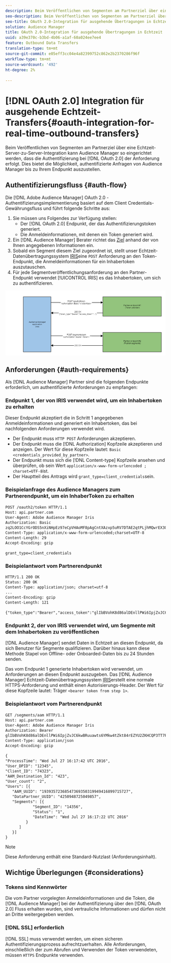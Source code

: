 ```yaml
---
description: Beim Veröffentlichen von Segmenten am Partnerziel über eine Echtzeit-Server-zu-Server-Integration kann Audience Manager so eingerichtet werden, dass die Authentifizierung beim Erstellen der Anforderungen mit OAuth 2.0 erfolgt. Dies bietet die Möglichkeit, authentifizierte Anfragen von Audience Manager bis zu Ihrem Endpunkt auszustellen.
seo-description: Beim Veröffentlichen von Segmenten am Partnerziel über eine Echtzeit-Server-zu-Server-Integration kann Audience Manager so eingerichtet werden, dass die Authentifizierung beim Erstellen der Anforderungen mit OAuth 2.0 erfolgt. Dies bietet die Möglichkeit, authentifizierte Anfragen von Audience Manager bis zu Ihrem Endpunkt auszustellen.
seo-title: OAuth 2.0-Integration für ausgehende Übertragungen in Echtzeit
solution: Audience Manager
title: OAuth 2.0-Integration für ausgehende Übertragungen in Echtzeit
uuid: a39e370c-b3bd-4b06-a1af-60a024ee7ee4
feature: Outbound Data Transfers
translation-type: tm+mt
source-git-commit: e05eff3cc04e4a82399752c862e2b2370286f96f
workflow-type: tm+mt
source-wordcount: '492'
ht-degree: 2%

---
```



# [!DNL OAuth 2.0] Integration für ausgehende Echtzeit-Transfers{#oauth-integration-for-real-time-outbound-transfers}

Beim Veröffentlichen von Segmenten am Partnerziel über eine Echtzeit-Server-zu-Server-Integration kann Audience Manager so eingerichtet werden, dass die Authentifizierung bei [!DNL OAuth 2.0] der Anforderung erfolgt. Dies bietet die Möglichkeit, authentifizierte Anfragen von Audience Manager bis zu Ihrem Endpunkt auszustellen.

## Authentifizierungsfluss {#auth-flow}

Die [!DNL Adobe Audience Manager] OAuth 2.0 [](https://tools.ietf.org/html/rfc6749#section-4.4) -Authentifizierungsimplementierung basiert auf dem Client Credentials-Gewährungsfluss und führt folgende Schritte aus:

1. Sie müssen uns Folgendes zur Verfügung stellen:
   * Der [!DNL OAuth 2.0] Endpunkt, der das Authentifizierungstoken generiert.
   * Die Anmeldeinformationen, mit denen ein Token generiert wird.
1. Ein [!DNL Audience Manager] Berater richtet das [Ziel](../../../features/destinations/destinations.md) anhand der von Ihnen angegebenen Informationen ein.
1. Sobald ein Segment diesem Ziel zugeordnet ist, stellt unser Echtzeit-Datenübertragungssystem [IRIS](../../../reference/system-components/components-data-action.md#iris)eine `POST` Anforderung an den Token-Endpunkt, die Anmeldeinformationen für ein Inhabertoken auszutauschen.
1. Für jede Segmentveröffentlichungsanforderung an den Partner-Endpunkt verwendet [!UICONTROL IRIS] es das Inhabertoken, um sich zu authentifizieren.

![](assets/oauth2-iris.png)

## Anforderungen {#auth-requirements}

Als [!DNL Audience Manager] Partner sind die folgenden Endpunkte erforderlich, um authentifizierte Anforderungen zu empfangen:

### Endpunkt 1, der von IRIS verwendet wird, um ein Inhabertoken zu erhalten

Dieser Endpunkt akzeptiert die in Schritt 1 angegebenen Anmeldeinformationen und generiert ein Inhabertoken, das bei nachfolgenden Anforderungen verwendet wird.

* Der Endpunkt muss `HTTP POST` Anforderungen akzeptieren.
* Der Endpunkt muss die [!DNL Authorization] Kopfzeile akzeptieren und anzeigen. Der Wert für diese Kopfzeile lautet: `Basic <credentials_provided_by_partner>`.
* Der Endpunkt muss sich die [!DNL Content-type] Kopfzeile ansehen und überprüfen, ob sein Wert `application/x-www-form-urlencoded ; charset=UTF-8`ist.
* Der Hauptteil des Antrags wird `grant_type=client_credentials`sein.

### Beispielanfrage des Audience Managers zum Partnerendpunkt, um ein InhaberToken zu erhalten

```
POST /oauth2/token HTTP/1.1
Host: api.partner.com
User-Agent: Adobe Audience Manager Iris
Authorization: Basic zq2LOO1CcYGrODS5nXiNHpEz97eCpVHAoMF8pAgCntXAzxp5uRV7DTAE2qtPLjhMQwrEX3O6MHV4S
Content-Type: application/x-www-form-urlencoded;charset=UTF-8
Content-Length: 29
Accept-Encoding: gzip
  
grant_type=client_credentials
```

### Beispielantwort vom Partnerendpunkt

```
HTTP/1.1 200 OK
Status: 200 OK
Content-Type: application/json; charset=utf-8
...
Content-Encoding: gzip
Content-Length: 121
  
{"token_type":"Bearer","access_token":"glIbBVohK8d86alDEnllPWi6IpjZvJC6kwBRuuawts6YMkw4tZkt84rEZYU2ZKHCQP3TT7PnzCQPI0yY"}
```

### Endpunkt 2, der von IRIS verwendet wird, um Segmente mit dem Inhabertoken zu veröffentlichen

[!DNL Audience Manager] sendet Daten in Echtzeit an diesen Endpunkt, da sich Benutzer für Segmente qualifizieren. Darüber hinaus kann diese Methode Stapel von Offline- oder Onboarded-Daten bis zu 24 Stunden senden.

Das vom Endpunkt 1 generierte Inhabertoken wird verwendet, um Anforderungen an diesen Endpunkt auszugeben. Das [!DNL Audience Manager] Echtzeit-Datenübertragungssystem [IRIS](../../../reference/system-components/components-data-action.md#iris)erstellt eine normale HTTPS-Anforderung und enthält einen Autorisierungs-Header. Der Wert für diese Kopfzeile lautet: Träger `<bearer token from step 1>`.

### Beispielantwort vom Partnerendpunkt

```
GET /segments/aam HTTP/1.1
Host: api.partner.com
User-Agent: Adobe Audience Manager Iris
Authorization: Bearer glIbBVohK8d86alDEnllPWi6IpjZvJC6kwBRuuawts6YMkw4tZkt84rEZYU2ZKHCQP3TT7PnzCQPI0yY
Content-Type: application/json
Accept-Encoding: gzip
   
{
"ProcessTime": "Wed Jul 27 16:17:42 UTC 2016",
"User_DPID": "12345",
"Client_ID": "74323",
"AAM_Destination_Id": "423",
"User_count": "2",
"Users": [{
   "AAM_UUID": "19393572368547369350319949416899715727",
   "DataPartner_UUID": "4250948725049857",
   "Segments": [{
            "Segment_ID": "14356",
            "Status": "1",
            "DateTime": "Wed Jul 27 16:17:22 UTC 2016"
         }
      ]
   }]
}
```

>[!NOTE]
>
>Diese Anforderung enthält eine Standard-Nutzlast (Anforderungsinhalt).

## Wichtige Überlegungen {#considerations}

### Tokens sind Kennwörter

Die vom Partner vorgelegten Anmeldeinformationen und die Token, die [!DNL Audience Manager] bei der Authentifizierung über den [!DNL OAuth 2.0] Fluss erhalten wurden, sind vertrauliche Informationen und dürfen nicht an Dritte weitergegeben werden.

### [!DNL SSL] erforderlich

[!DNL SSL] muss verwendet werden, um einen sicheren Authentifizierungsprozess aufrechtzuerhalten. Alle Anforderungen, einschließlich der zum Abrufen und Verwenden der Token verwendeten, müssen `HTTPS` Endpunkte verwenden.